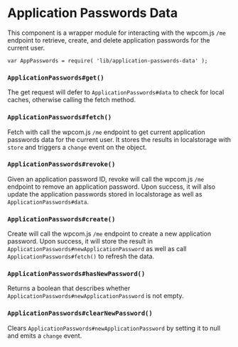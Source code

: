 Application Passwords Data
======

This component is a wrapper module for interacting with the wpcom.js `/me` endpoint to retrieve, create, and delete  application passwords for the current user.

```
var AppPasswords = require( 'lib/application-passwords-data' );
```

### `ApplicationPasswords#get()`
The get request will defer to `ApplicationPasswords#data` to check for local caches, otherwise calling the fetch method.

### `ApplicationPasswords#fetch()`
Fetch with call the wpcom.js `/me` endpoint to get current application passwords data for the current user. It stores the results in localstorage with `store` and triggers a `change` event on the object.

### `ApplicationPasswords#revoke()`
Given an application password ID, revoke will call the wpcom.js `/me` endpoint to remove an application password. Upon success, it will also update the application passwords stored in localstorage as well as `ApplicationPasswords#data`.

### `ApplicationPasswords#create()`
Create will call the wpcom.js `/me` endpoint to create a new application password. Upon success, it will store the result in `ApplicationPasswords#newApplicationPassword` as well as call `ApplicationPasswords#fetch()` to refresh the data.

### `ApplicationPasswords#hasNewPassword()`
Returns a boolean that describes whether `ApplicationPasswords#newApplicationPassword` is not empty.

### `ApplicationPasswords#clearNewPassword()`
Clears `ApplicationPasswords#newApplicationPassword` by setting it to null and emits a `change` event.
